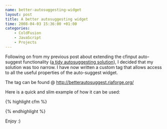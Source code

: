 ```yaml
--- 
name: better-autosuggesting-widget
layout: post
title: A better autosuggesting widget
time: 2008-04-03 15:36:00 +01:00
categories:
    - ColdFusion
    - JavaScript
    - Projects
---
```


Following on from my previous post about extending the cfinput auto-suggest functionality (<a href="/2008/04/tidy-autosuggesting-solution.html">a tidy autosuggesting solution</a>), I decided that my solution was too narrow. I have now written a custom tag that allows access to all the useful properties of the auto-suggest widget.<!--more-->

The tag can be found @ <a href="http://betterautosuggest.riaforge.org/">http://betterautosuggest.riaforge.org/</a>

Here is a quick and slim example of how it can be used:

{% highlight cfm %}<cfimport taglib="myCustomTagsFolder" prefix="custom">

<cfform action="" method="post">
   <custom:betterautosuggest
           name="fruit"
           autosuggest="apple,banana,lemon,lime,mango,orange,peach,pear"
           delimchar=";"/>
</cfform>{% endhighlight %}

Enjoy :)

